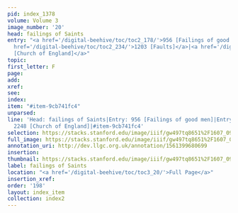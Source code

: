 ```yaml
---
pid: index_1378
volume: Volume 3
image_number: '20'
head: failings of Saints
entry: "<a href='/digital-beehive/toc/toc2_178/'>956 [Failings of good men]</a>|<a
  href='/digital-beehive/toc/toc2_234/'>1203 [Faults]</a>|<a href='/digital-beehive/toc/toc2_393/'>2248
  [Church of England]</a>"
topic: 
first_letter: F
page: 
add: 
xref: 
see: 
index: 
item: "#item-9cb741fc4"
unparsed: 
line: 'Head: failings of Saints|Entry: 956 [Failings of good men]|Entry: 1203 [Faults]|Entry:
  2248 [Church of England]|#item-9cb741fc4'
selection: https://stacks.stanford.edu/image/iiif/gw497tq8651%2F1607_0963/366,487,832,165/full/0/default.jpg
full_image: https://stacks.stanford.edu/image/iiif/gw497tq8651%2F1607_0963/full/full/0/default.jpg
annotation_uri: http://dev.llgc.org.uk/annotation/1561399680699
insertion: 
thumbnail: https://stacks.stanford.edu/image/iiif/gw497tq8651%2F1607_0963/366,487,832,165/150,/0/default.jpg
label: failings of Saints
location: "<a href='/digital-beehive/toc/toc3_20/'>Full Page</a>"
insertion_xref: 
order: '198'
layout: index_item
collection: index2
---
```

